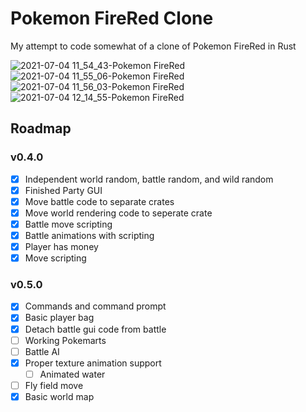 # Pokemon FireRed Clone

My attempt to code somewhat of a clone of Pokemon FireRed in Rust

![2021-07-04 11_54_43-Pokemon FireRed](https://user-images.githubusercontent.com/14354819/124396944-9ade7080-dcc1-11eb-9b7d-46f09c8356ec.png)
![2021-07-04 11_55_06-Pokemon FireRed](https://user-images.githubusercontent.com/14354819/124396945-9c0f9d80-dcc1-11eb-8335-8471f3f35e7a.png)
![2021-07-04 11_56_03-Pokemon FireRed](https://user-images.githubusercontent.com/14354819/124396948-9dd96100-dcc1-11eb-9c0e-ba4115103cec.png)
![2021-07-04 12_14_55-Pokemon FireRed](https://user-images.githubusercontent.com/14354819/124396949-9f0a8e00-dcc1-11eb-83f3-6e515cada979.png)


## Roadmap

### v0.4.0

- [X] Independent world random, battle random, and wild random
- [X] Finished Party GUI
- [X] Move battle code to separate crates
- [X] Move world rendering code to seperate crate
- [X] Battle move scripting
- [X] Battle animations with scripting
- [X] Player has money
- [X] Move scripting

### v0.5.0

- [X] Commands and command prompt
- [X] Basic player bag
- [X] Detach battle gui code from battle
- [ ] Working Pokemarts
- [ ] Battle AI
- [X] Proper texture animation support
    - [ ] Animated water
- [ ] Fly field move
- [X] Basic world map
